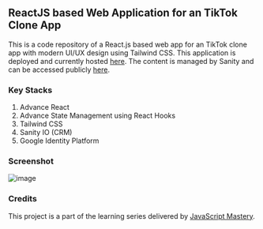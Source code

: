 ## ReactJS based Web Application for an TikTok Clone App
This is a code repository of a React.js based web app for an TikTok clone app with modern UI/UX design using Tailwind CSS. This application is deployed and currently hosted [here](https://tiktik-cloning.netlify.app/). The content is managed by Sanity and can be accessed publicly [here](https://tiktik-cloning.sanity.studio/desk).

### Key Stacks
1. Advance React
2. Advance State Management using React Hooks
3. Tailwind CSS
4. Sanity IO (CRM)
5. Google Identity Platform

### Screenshot
![image](https://github.com/zhenyu92/tiktok-clone/blob/main/screenshot.PNG)

### Credits
This project is a part of the learning series delivered by [JavaScript Mastery](https://github.com/adrianhajdin).
